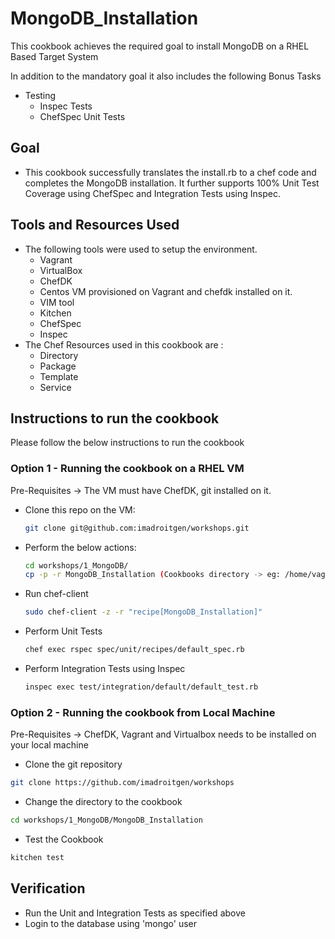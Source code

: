# MongoDB_Installation
This cookbook achieves the required goal to install MongoDB on a RHEL Based Target System

In addition to the mandatory goal it also includes the following Bonus Tasks
* Testing
  * Inspec Tests
  * ChefSpec Unit Tests

## Goal
* This cookbook successfully translates the install.rb to a chef code and completes the MongoDB installation. It further supports 100% Unit Test Coverage using ChefSpec and Integration Tests using Inspec.

## Tools and Resources Used
* The following tools were used to setup the environment.
    * Vagrant
    * VirtualBox
    * ChefDK
    * Centos VM provisioned on Vagrant and chefdk installed on it.
    * VIM tool
    * Kitchen
    * ChefSpec
    * Inspec
* The Chef Resources used in this cookbook are :
    * Directory
    * Package
    * Template
    * Service
    
## Instructions to run the cookbook

Please follow the below instructions to run the cookbook

### Option 1 - Running the cookbook on a RHEL VM

Pre-Requisites -> The VM must have ChefDK, git installed on it.


* Clone this repo on the VM:
    ``` bash
    git clone git@github.com:imadroitgen/workshops.git
    ``` 
* Perform the below actions:
    ``` bash
    cd workshops/1_MongoDB/
    cp -p -r MongoDB_Installation (Cookbooks directory -> eg: /home/vagrant/cookbooks/)
    ```
* Run chef-client 
    ``` bash
    sudo chef-client -z -r "recipe[MongoDB_Installation]"
    ```
* Perform Unit Tests
    ``` bash
    chef exec rspec spec/unit/recipes/default_spec.rb
    ```

* Perform Integration Tests using Inspec
   ``` bash
   inspec exec test/integration/default/default_test.rb
   ```

### Option 2 - Running the cookbook from Local Machine

Pre-Requisites -> ChefDK, Vagrant and Virtualbox needs to be installed on your local machine

* Clone the git repository
``` bash
git clone https://github.com/imadroitgen/workshops
```

* Change the directory to the cookbook
``` bash
cd workshops/1_MongoDB/MongoDB_Installation
```

* Test the Cookbook
``` bash
kitchen test
```
## Verification
* Run the Unit and Integration Tests as specified above
* Login to the database using 'mongo' user
